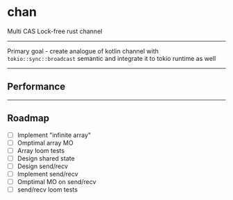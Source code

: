 # chan
Multi CAS Lock-free rust channel
***
Primary goal - create analogue of kotlin channel with `tokio::sync::broadcast` semantic and integrate it to tokio runtime as well
***
## Performance
***
## Roadmap
- [ ] Implement "infinite array"
- [ ] Omptimal array MO
- [ ] Array loom tests
- [ ] Design shared state
- [ ] Design send/recv 
- [ ] Implement send/recv
- [ ] Omptimal MO on send/recv
- [ ] send/recv loom tests